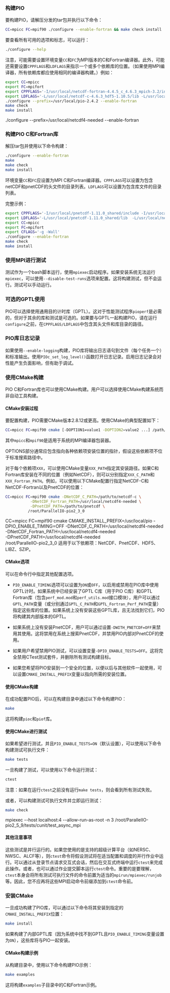 ### 构建PIO

要构建PIO，请解压分发的tar包并执行以下命令：

```bash
CC=mpicc FC=mpif90 ./configure --enable-fortran && make check install
```

要查看所有可用的选项和标志，可以运行：

```bash
./configure --help
```

注意，可能需要设置环境变量`CC`和`FC`为MPI版本的C和Fortran编译器。此外，可能还需要设置`CPPFLAGS`和`LDFLAGS`来指示一个或多个依赖库的位置。（如果使用MPI编译器，所有依赖库都应使用相同的编译器构建。）例如：

```bash
export CC=mpicc
export FC=mpifort
export CPPFLAGS='-I/usr/local/netcdf-fortran-4.4.5_c_4.6.3_mpich-3.2/include -I/usr/local/netcdf-c-4.6.3_hdf5-1.10.5/include -I/usr/local/pnetcdf-1.11.0_shared/include'
export LDFLAGS='-L/usr/local/netcdf-c-4.6.3_hdf5-1.10.5/lib -L/usr/local/pnetcdf-1.11.0_shared/lib'
./configure --prefix=/usr/local/pio-2.4.2 --enable-fortran
make check
make install
```

./configure --prefix=/usr/local/netcdf4-needed --enable-fortran

### 构建PIO C和Fortran库

解压tar包并使用以下命令构建：

```bash
./configure --enable-fortran
make
make check
make install
```

环境变量`CC`和`FC`应设置为MPI C和Fortran编译器。`CPPFLAGS`可以设置为包含netCDF和pnetCDF的头文件的目录列表。`LDFLAGS`可以设置为包含库文件的目录列表。

完整示例：

```bash
export CPPFLAGS='-I/usr/local/pnetcdf-1.11.0_shared/include -I/usr/local/netcdf-c-4.7.0_hdf5-1.10.5_mpich-3.2/include -I/usr/local/netcdf-fortran-4.4.5_c_4.6.3_mpich-3.2/include'
export LDFLAGS='-L/usr/local/pnetcdf-1.11.0_shared/lib  -L/usr/local/netcdf-c-4.7.0_hdf5-1.10.5_mpich-3.2/lib'
export CC=mpicc
export FC=mpifort
export CFLAGS='-g -Wall'
./configure --enable-fortran
make check
make install
```

### 使用MPI进行测试

测试作为一个bash脚本运行，使用`mpiexec`启动程序。如果安装系统无法运行`mpiexec`，可以使用`--disable-test-runs`选项来配置。这将构建测试，但不会运行。测试可以手动运行。

### 可选的GPTL使用

PIO可以选择使用通用目的计时库（GPTL）。这对于性能测试程序`pioperf`是必需的，但对于其余的库和测试是可选的。如果要与GPTL一起构建PIO，请在运行`configure`之前，在`CPPFLAGS/LDFLAGS`中包含其头文件和库目录的路径。

### PIO库日志记录

如果使用`--enable-logging`构建，PIO库将输出日志语句到文件（每个任务一个）和标准输出。使用`PIOc_set_log_level()`函数打开日志记录。启用日志记录会对性能产生负面影响，但有助于调试。

### 使用CMake构建

PIO C和Fortran库也可以使用CMake构建。用户可以选择使用CMake构建系统而非自动工具构建。

#### CMake安装过程

要配置构建，PIO需要CMake版本2.8.12或更高。使用CMake的典型配置如下：

```bash
CC=mpicc FC=mpif90 cmake [-DOPTION1=value1 -DOPTION2=value2 ...] /path/to/pio/source
```

其中`mpicc`和`mpif90`是适用于系统的MPI编译器包装器。

OPTIONS部分通常应包含指向各种依赖项安装位置的指针，假设这些依赖项不位于标准搜索路径中。

对于每个依赖项`XXX`，可以使用CMake变量`XXX_PATH`指定其安装路径。如果C和Fortran库安装在不同的位置（例如NetCDF），则可以分别指定`XXX_C_PATH`和`XXX_Fortran_PATH`。例如，可以使用以下CMake配置行指定NetCDF-C和NetCDF-Fortran以及PnetCDF的位置：

```bash
CC=mpicc FC=mpif90 cmake -DNetCDF_C_PATH=/path/to/netcdf-c \
           -DNetCDF_Fortran_PATH=/usr/local/netcdf4-needed \
           -DPnetCDF_PATH=/path/to/pnetcdf \
          /root/ParallelIO-pio2_3_0
```
CC=mpicc FC=mpif90 cmake CMAKE_INSTALL_PREFIX=/usr/local/pio -DPIO_ENABLE_TIMING=OFF -DNetCDF_C_PATH=/usr/local/netcdf4-needed \
           -DNetCDF_Fortran_PATH=/usr/local/netcdf4-needed \
           -DPnetCDF_PATH=/usr/local/netcdf4-needed \
           /root/ParallelIO-pio2_3_0 
适用于以下依赖项：NetCDF、PnetCDF、HDF5、LIBZ、SZIP。

#### CMake选项

可以在命令行中指定其他配置选项。

- `PIO_ENABLE_TIMING`选项可以设置为`ON`或`OFF`，以启用或禁用在PIO库中使用GPTL计时。如果系统中已经安装了GPTL C库（用于PIO C库）和GPTL Fortran库（包含`perf_mod.mod`和`perf_utils.mod`接口模块），用户可以通过`GPTL_PATH`变量（或分别通过`GPTL_C_PATH`和`GPTL_Fortran_Perf_PATH`变量）指定这些库的位置。如果系统上没有安装这些GPTL库，且无法找到它们，PIO将构建其内部版本的GPTL。

- 如果系统上没有安装PnetCDF，用户可以通过设置`-DWITH_PNETCDF=OFF`来禁用其使用。这将禁用在系统上搜索PnetCDF，并禁用PIO内部对PnetCDF的使用。

- 如果用户希望禁用PIO测试，可以设置变量`-DPIO_ENABLE_TESTS=OFF`。这将完全禁用CTest测试套件，并删除所有测试构建目标。

- 如果您希望将PIO安装到一个安全的位置，以便以后与其他软件一起使用，可以设置`CMAKE_INSTALL_PREFIX`变量以指向所需的安装位置。

#### 使用CMake构建

在成功配置PIO后，可以在构建目录中通过以下命令构建PIO：

```bash
make
```

这将构建`pioc`和`piof`库。

#### 使用CMake进行测试

如果希望进行测试，并且`PIO_ENABLE_TESTS=ON`（默认设置），可以使用以下命令构建测试可执行文件：

```bash
make tests
```

一旦构建了测试，可以使用以下命令运行测试：

```bash
ctest
```

注意：如果在运行`ctest`之前没有运行`make tests`，则会看到所有测试失败。

或者，可以构建测试可执行文件并立即运行测试：

```bash
make check
```
mpiexec --host localhost:4 --allow-run-as-root -n 3 /root/ParallelIO-pio2_5_9/tests/cunit/test_async_mpi


#### 其他注意事项

这些测试是并行运行的。如果您使用的是支持的超级计算平台（如NERSC、NWSC、ALCF等），则`ctest`命令将假设测试将在适当配置和调度的并行作业中运行。可以通过从登录节点请求交互式会话，然后在交互式终端中运行`ctest`来完成此操作。或者，也可以通过作业提交脚本运行`ctest`命令。重要的是要理解，`ctest`本身会将所有测试可执行文件的命令前置为适当的`mpirun/mpiexec/runjob`等。因此，您不应再将这些MPI启动命令前缀添加到`ctest`命令前。

### 安装CMake

一旦成功构建了PIO库，可以通过以下命令将其安装到指定的`CMAKE_INSTALL_PREFIX`位置：

```bash
make install
```

如果构建了内部GPTL库（因为系统中找不到GPTL且`PIO_ENABLE_TIMING`变量设置为`ON`），这些库将与PIO一起安装。

#### CMake构建示例

从构建目录中，使用以下命令构建PIO示例：

```bash
make examples
```

这将构建`examples`子目录中的C和Fortran示例。